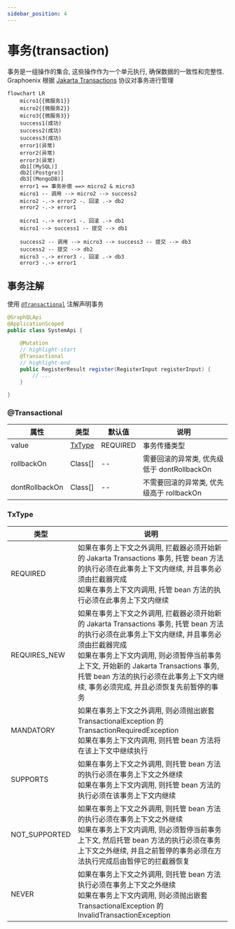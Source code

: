 ```yaml
---
sidebar_position: 4
---
```


# 事务(transaction)

事务是一组操作的集合, 这些操作作为一个单元执行, 确保数据的一致性和完整性. Graphoenix 根据 [Jakarta Transactions](https://jakarta.ee/specifications/transactions/2.0/jakarta-transactions-spec-2.0) 协议对事务进行管理
```mermaid
flowchart LR
    micro1{{微服务1}}
    micro2{{微服务2}}
    micro3{{微服务3}}
    success1(成功)
    success2(成功)
    success3(成功)
    error1(异常)
    error2(异常)
    error3(异常)
    db1[(MySQL)]
    db2[(Postgre)]
    db3[(MongoDB)]
    error1 == 事务补偿 ==> micro2 & micro3
    micro1 -- 调用 --> micro2 --> success2
    micro2 -.-> error2 -. 回滚 .-> db2
    error2 -.-> error1

    micro1 -.-> error1 -. 回滚 .-> db1
    micro1 --> success1 -- 提交 --> db1

    success2 -- 调用 --> micro3 --> success3 -- 提交 --> db3
    success2 -- 提交 --> db2
    micro3 -.-> error3 -. 回滚 .-> db3
    error3 -.-> error1
```

## 事务注解

使用 [`@Transactional`](#transactional) 注解声明事务

```java
@GraphQLApi
@ApplicationScoped
public class SystemApi {

    @Mutation
    // highlight-start
    @Transactional
    // highlight-end
    public RegisterResult register(RegisterInput registerInput) {
        // ...
    }

}
```
### @Transactional

| 属性           | 类型              | 默认值   | 说明                                        |
| -------------- | ----------------- | -------- | ------------------------------------------- |
| value          | [TxType](#txtype) | REQUIRED | 事务传播类型                                |
| rollbackOn     | Class[]           | --       | 需要回滚的异常类, 优先级低于 dontRollbackOn |
| dontRollbackOn | Class[]           | --       | 不需要回滚的异常类, 优先级高于 rollbackOn   |


### TxType

| 类型          | 说明                                                                                                                                                                                                                                                                                                                             |
| ------------- | -------------------------------------------------------------------------------------------------------------------------------------------------------------------------------------------------------------------------------------------------------------------------------------------------------------------------------- |
| REQUIRED      | 如果在事务上下文之外调用, 拦截器必须开始新的 Jakarta Transactions 事务, 托管 bean 方法的执行必须在此事务上下文内继续, 并且事务必须由拦截器完成 <br/>如果在事务上下文内调用, 托管 bean 方法的执行必须在此事务上下文内继续                                                                                                         |
| REQUIRES_NEW  | 如果在事务上下文之外调用, 拦截器必须开始新的 Jakarta Transactions 事务, 托管 bean 方法的执行必须在此事务上下文内继续, 并且事务必须由拦截器完成 <br/>如果在事务上下文内调用, 则必须暂停当前事务上下文, 开始新的 Jakarta Transactions 事务, 托管 bean 方法的执行必须在此事务上下文内继续, 事务必须完成, 并且必须恢复先前暂停的事务 |
| MANDATORY     | 如果在事务上下文之外调用, 则必须抛出嵌套 TransactionalException 的 TransactionRequiredException <br/>如果在事务上下文内调用, 则托管 bean 方法将在该上下文中继续执行                                                                                                                                                              |
| SUPPORTS      | 如果在事务上下文之外调用, 则托管 bean 方法的执行必须在事务上下文之外继续 <br/>如果在事务上下文内调用, 则托管 bean 方法的执行必须在该事务上下文内继续                                                                                                                                                                             |
| NOT_SUPPORTED | 如果在事务上下文之外调用, 则托管 bean 方法的执行必须在事务上下文之外继续 <br/>如果在事务上下文内调用, 则必须暂停当前事务上下文, 然后托管 bean 方法的执行必须在事务上下文之外继续, 并且之前暂停的事务必须在方法执行完成后由暂停它的拦截器恢复                                                                                     |
| NEVER         | 如果在事务上下文之外调用, 则托管 bean 方法执行必须在事务上下文之外继续 <br/>如果在事务上下文内调用, 则必须抛出嵌套 TransactionalException 的 InvalidTransactionException                                                                                                                                                         |
